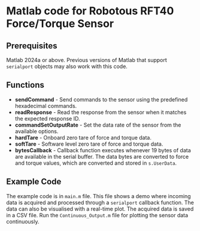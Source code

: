 # Matlab code for Robotous RFT40 Force/Torque Sensor
## Prerequisites
Matlab 2024a or above. Previous versions of Matlab that support ```serialport``` objects may also work with this code.

## Functions
- **sendCommand** - Send commands to the sensor using the predefined hexadecimal commands.
- **readResponse** - Read the response from the sensor when it matches the expected response ID.
- **commandSetOutputRate** - Set the data rate of the sensor from the available options.
- **hardTare** - Onboard zero tare of force and torque data.
- **softTare** - Software level zero tare of force and torque data.
- **bytesCallback** - Callback function executes whenever 19 bytes of data are available in the serial buffer. The data bytes are converted to force and torque values, which are converted and stored in ```s.UserData```.

## Example Code 
The example code is in  ```main.m``` file. This file shows a demo where incoming data is acquired and processed through a ```serialport``` callback function. The data can also be visualised with a real-time plot. The acquired data is saved in a CSV file. Run the ```Continuous_Output.m``` file for plotting the sensor data continuously.
